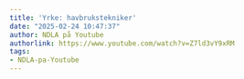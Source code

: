 ```yaml
---
title: 'Yrke: havbrukstekniker'
date: "2025-02-24 10:47:37"
author: NDLA på Youtube
authorlink: https://www.youtube.com/watch?v=Z7ld3vY9xRM
tags:
- NDLA-pa-Youtube
---
```

